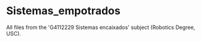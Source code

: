 # Sistemas_empotrados
All files from the 'G4112229 Sistemas encaixados' subject (Robotics Degree, USC).
